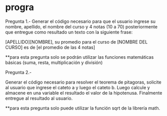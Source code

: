 # progra
Pregunta 1.-  Generar el código necesario para que el usuario ingrese su nombre, apellido, el nombre del curso y 4 notas (10 a 70) posteriormente que entregue como resultado un texto con la siguiente frase:

[APELLIDO][NOMBRE], su promedio para el curso de [NOMBRE DEL CURSO] es de [el promedio de las 4 notas]

**para esta pregunta solo se podrán utilizar las funciones matemáticas básicas (suma, resta, multiplicación y división)

Pregunta 2.-

Generar el código necesario para resolver el teorema de pitagoras, solicite al usuario que ingrese el cateto a y luego el cateto b. Luego calcule y almacene en una variable el resultado el valor de la hipotenusa. Finalmente entregue al resultado al usuario.

**para esta pregunta solo puede utilizar la función sqrt de la librería math.
